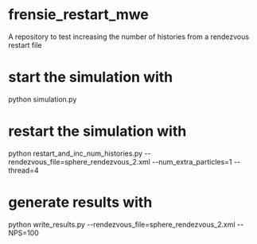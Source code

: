 # frensie_restart_mwe
A repository to test increasing the number of histories from a rendezvous restart file

# start the simulation with
python simulation.py

# restart the simulation with
python restart_and_inc_num_histories.py --rendezvous_file=sphere_rendezvous_2.xml --num_extra_particles=1 --thread=4

# generate results with
python write_results.py --rendezvous_file=sphere_rendezvous_2.xml --NPS=100
